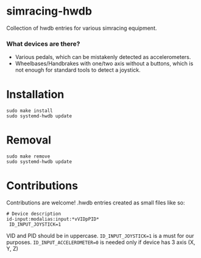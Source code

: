# simracing-hwdb
Collection of hwdb entries for various simracing equipment.

### What devices are there?
- Various pedals, which can be mistakenly detected as accelerometers.
- Wheelbases/Handbrakes with one/two axis without a buttons, which is not enough for standard tools to detect a joystick.

# Installation
```
sudo make install
sudo systemd-hwdb update
```

# Removal 
```
sudo make remove
sudo systemd-hwdb update
```

# Contributions
Contributions are welcome! .hwdb entries created as small files like so:
```
# Device description
id-input:modalias:input:*vVIDpPID*
 ID_INPUT_JOYSTICK=1
```
VID and PID should be in uppercase. `ID_INPUT_JOYSTICK=1` is a must for our purposes. `ID_INPUT_ACCELEROMETER=0` is needed only if device has 3 axis (X, Y, Z)
